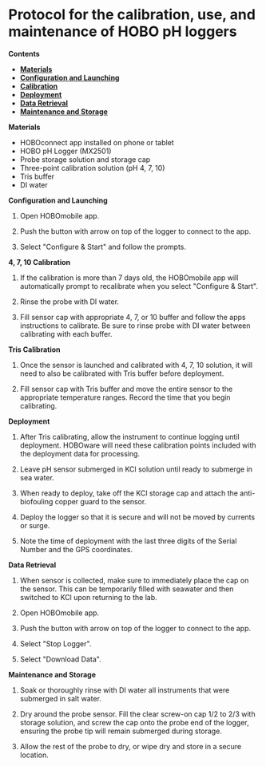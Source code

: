 # Protocol for the calibration, use, and maintenance of HOBO pH loggers

**Contents**  

- [**Materials**](#Materials)
- [**Configuration and Launching**](#Configuration)
- [**Calibration**](#Calibration)
- [**Deployment**](#Deployment)
- [**Data Retrieval**](#Data_Retrieval)
- [**Maintenance and Storage**](#Maintenance)

<a name="Materials"></a> **Materials**  

- HOBOconnect app installed on phone or tablet
- HOBO pH Logger (MX2501)
- Probe storage solution and storage cap
- Three-point calibration solution (pH 4, 7, 10)
- Tris buffer
- DI water



<a name=Configuration></a> **Configuration and Launching**  

1. Open HOBOmobile app.

2. Push the button with arrow on top of the logger to connect to the app.

3. Select "Configure & Start" and follow the prompts.

<a name=Calibration></a> **4, 7, 10 Calibration**

1. If the calibration is more than 7 days old, the HOBOmobile app will automatically prompt to recalibrate when you select "Configure & Start".

2. Rinse the probe with DI water.

2. Fill sensor cap with appropriate 4, 7, or 10 buffer and follow the apps instructions to calibrate. Be sure to rinse probe with DI water between calibrating with each buffer.

**Tris Calibration**

1. Once the sensor is launched and calibrated with 4, 7, 10 solution, it will need to also be calibrated with Tris buffer before deployment.

2. Fill sensor cap with Tris buffer and move the entire sensor to the appropriate temperature ranges. Record the time that you begin calibrating.

<a name=Deployment></a> **Deployment**  

1. After Tris calibrating, allow the instrument to continue logging until deployment. HOBOware will need these calibration points included with the deployment data for processing.

2. Leave pH sensor submerged in KCl solution until ready to submerge in sea water.

3. When ready to deploy, take off the KCl storage cap and attach the anti-biofouling copper guard to the sensor.

3. Deploy the logger so that it is secure and will not be moved by currents or surge.

4. Note the time of deployment with the last three digits of the Serial Number and the GPS coordinates.

<a name="Data_Retrieval"></a> **Data Retrieval**
  

1. When sensor is collected, make sure to immediately place the cap on the sensor. This can be temporarily filled with seawater and then switched to KCl upon returning to the lab.

2. Open HOBOmobile app.

3. Push the button with arrow on top of the logger to connect to the app.

4. Select "Stop Logger".

5. Select "Download Data".

<a name="Maintenance"></a> **Maintenance and Storage**  

1. Soak or thoroughly rinse with DI water all instruments that were submerged in salt water.

2. Dry around the probe sensor.  Fill the clear screw-on cap 1/2 to 2/3 with storage solution, and screw the cap onto the probe end of the logger, ensuring the probe tip will remain submerged during storage.

3. Allow the rest of the probe to dry, or wipe dry and store in a secure location.
